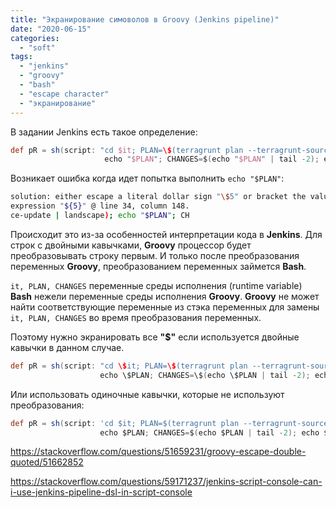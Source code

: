 ```yaml
---
title: "Экранирование симоволов в Groovy (Jenkins pipeline)"
date: "2020-06-15"
categories:
  - "soft"
tags: 
  - "jenkins"
  - "groovy"
  - "bash"
  - "escape character"
  - "экранирование"
---
```

В задании Jenkins есть такое определение:

```groovy
def pR = sh(script: "cd $it; PLAN=\$(terragrunt plan --terragrunt-source-update | landscape);
                     echo "$PLAN"; CHANGES=$(echo "$PLAN" | tail -2); echo $CHANGES")
```
Возникает ошибка когда идет попытка выполнить `echo "$PLAN"`:

```bash
solution: either escape a literal dollar sign "\$5" or bracket the value 
expression "${5}" @ line 34, column 148.
ce-update | landscape); echo "$PLAN"; CH
```
<!--more-->

Происходит это из-за особенностей интерпретации кода в **Jenkins**. Для строк с двойными кавычками, **Groovy** процессор будет преобразовывать строку первым. И только после преобразования переменных **Groovy**, преобразованием переменных займется **Bash**.

`it, PLAN, CHANGES` переменные среды исполнения (runtime variable) **Bash** нежели переменные среды исполнения **Groovy**. **Groovy** не может найти соответствующие переменные из стэка переменных для замены `it, PLAN, CHANGES` во время преобразования переменных.

Поэтому нужно экранировать все **"$"** если используется двойные кавычки в данном случае.

```groovy
def pR = sh(script: "cd \$it; PLAN=\$(terragrunt plan --terragrunt-source-update | landscape); 
                    echo \$PLAN; CHANGES=\$(echo \$PLAN | tail -2); echo \$CHANGES")

```

Или использовать одиночные кавычки, которые не используют преобразования:

```groovy
def pR = sh(script: 'cd $it; PLAN=$(terragrunt plan --terragrunt-source-update | landscape); 
                    echo $PLAN; CHANGES=$(echo $PLAN | tail -2); echo $CHANGES')

```

https://stackoverflow.com/questions/51659231/groovy-escape-double-quoted/51662852

https://stackoverflow.com/questions/59171237/jenkins-script-console-can-i-use-jenkins-pipeline-dsl-in-script-console

